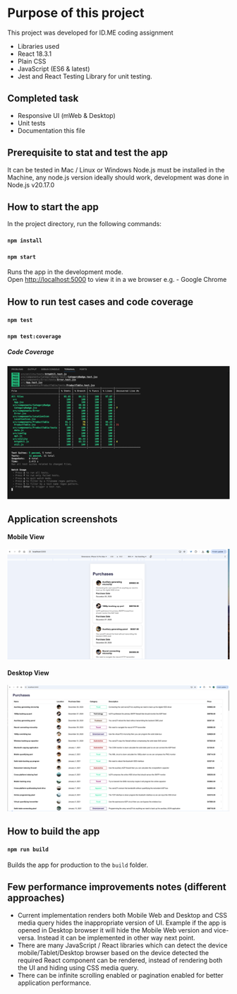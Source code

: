 # Purpose of this project

This project was developed for ID.ME coding assignment

- Libraries used
- React 18.3.1
- Plain CSS
- JavaScript (ES6 & latest)
- Jest and React Testing Library for unit testing.

## Completed task

- Responsive UI (mWeb & Desktop)
- Unit tests
- Documentation this file

## Prerequisite to stat and test the app

It can be tested in Mac / Linux or Windows
Node.js must be installed in the Machine, any node.js version ideally should work, development was done in Node.js v20.17.0

## How to start the app

In the project directory, run the following commands:

#### `npm install`

#### `npm start`

Runs the app in the development mode.\
Open [http://localhost:5000](http://localhost:5000) to view it in a we browser e.g. - Google Chrome

## How to run test cases and code coverage

#### `npm test`

#### `npm test:coverage`

##### Code Coverage

![Code coverage](screenshots/ID.me-unit-test-coverage.png)

## Application screenshots

#### Mobile View

![Mobile View](screenshots/ID.me-Mobile-View.png)

#### Desktop View

![Mobile View](screenshots/ID.me-Desktop-View.png)

## How to build the app

#### `npm run build`

Builds the app for production to the `build` folder.

## Few performance improvements notes (different approaches)

- Current implementation renders both Mobile Web and Desktop and CSS media query hides the inappropriate version of UI. Example if the app is opened in Desktop browser it will hide the Mobile Web version and vice-versa. Instead it can be implemented in other way next point.
- There are many JavaScript / React libraries which can detect the device mobile/Tablet/Desktop browser based on the device detected the required React component can be rendered, instead of rendering both the UI and hiding using CSS media query.
- There can be infinite scrolling enabled or pagination enabled for better application performance.
